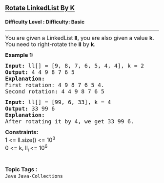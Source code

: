 <h2><a href="https://www.geeksforgeeks.org/problems/rotate-linkedlist-by-k/1?page=1&difficulty=Basic&status=unsolved,attempted&sortBy=accuracy">Rotate LinkedList By K</a></h2><h3>Difficulty Level : Difficulty: Basic</h3><hr><div class="problems_problem_content__Xm_eO"><p><span style="font-size: 18px;">You are given a LinkedList <strong>ll</strong>, you are also given a value <strong>k</strong>. You need to right-rotate the <strong>ll</strong> by <strong>k</strong>.</span></p>
<p><strong><span style="font-size: 18px;">Example 1:</span></strong></p>
<pre><span style="font-size: 18px;"><strong><strong>Input: </strong></strong>ll[] = [9, 8, 7, 6, 5, 4, 4], k = 2</span>
<span style="font-size: 18px;"><strong>Output: </strong>4 4 9 8 7 6 5</span>
<span style="font-size: 18px;"><strong>Explanation:</strong>
First rotation: 4 9 8 7 6 5 4. 
Second rotation: 4 4 9 8 7 6 5</span>
</pre>
<pre><span style="font-size: 18px;"><strong><strong>Input: </strong></strong>ll[] = [99, 6, 33], k = 4</span>
<span style="font-size: 18px;"><strong>Output: </strong>33 99 6</span>
<span style="font-size: 18px;"><strong>Explanation:<br></strong>After rotating it by 4, we get 33 99 6.</span></pre>
<p><span style="font-size: 18px;"><strong>Constraints:</strong><br>1 &lt;= ll.size() &lt;= 10<sup>3</sup><br>0 &lt;= k, ll<sub>i </sub>&lt;= 10<sup>6</sup></span></p></div><br><p><span style=font-size:18px><strong>Topic Tags : </strong><br><code>Java</code>&nbsp;<code>Java-Collections</code>&nbsp;